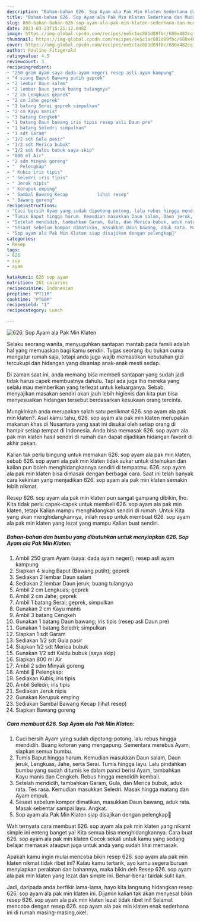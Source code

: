 ```yaml
---
description: "Bahan-bahan 626. Sop Ayam ala Pak Min Klaten Sederhana dan Mudah Dibuat"
title: "Bahan-bahan 626. Sop Ayam ala Pak Min Klaten Sederhana dan Mudah Dibuat"
slug: 860-bahan-bahan-626-sop-ayam-ala-pak-min-klaten-sederhana-dan-mudah-dibuat
date: 2021-03-23T15:21:12.048Z
image: https://img-global.cpcdn.com/recipes/ee5c1ac881d89fbc/680x482cq70/626-sop-ayam-ala-pak-min-klaten-foto-resep-utama.jpg
thumbnail: https://img-global.cpcdn.com/recipes/ee5c1ac881d89fbc/680x482cq70/626-sop-ayam-ala-pak-min-klaten-foto-resep-utama.jpg
cover: https://img-global.cpcdn.com/recipes/ee5c1ac881d89fbc/680x482cq70/626-sop-ayam-ala-pak-min-klaten-foto-resep-utama.jpg
author: Pauline Fitzgerald
ratingvalue: 4.5
reviewcount: 3
recipeingredient:
- "250 gram Ayam saya dada ayam negeri resep asli ayam kampung"
- "4 siung Baput Bawang putih geprek"
- "2 lembar Daun salam"
- "2 lembar Daun jeruk buang tulangnya"
- "2 cm Lengkuas geprek"
- "2 cm Jahe geprek"
- "1 batang Serai geprek simpulkan"
- "2 cm Kayu manis"
- "3 batang Cengkeh"
- "1 batang Daun bawang iris tipis resep asli Daun pre"
- "1 batang Seledri simpulkan"
- "1 sdt Garam"
- "1/2 sdt Gula pasir"
- "1/2 sdt Merica bubuk"
- "1/2 sdt Kaldu bubuk saya skip"
- "800 ml Air"
- "2 sdm Minyak goreng"
- "  Pelengkap"
- " Kubis iris tipis"
- " Seledri iris tipis"
- " Jeruk nipis"
- " Kerupuk emping"
- " Sambal Bawang Kecap           lihat resep"
- " Bawang goreng"
recipeinstructions:
- "Cuci bersih Ayam yang sudah dipotong-potong, lalu rebus hingga mendidih. Buang kotoran yang mengapung. Sementara merebus Ayam, siapkan semua bumbu."
- "Tumis Baput hingga harum. Kemudian masukkan Daun salam, Daun jeruk, Lengkuas, Jahe, serta Serai. Tumis hingga layu. Lalu pindahkan bumbu yang sudah ditumis ke dalam panci berisi Ayam, tambahkan Kayu manis dan Cengkeh. Rebus hingga mendidih kembali."
- "Setelah mendidih, tambahkan Garam, Gula, dan Merica bubuk, aduk rata. Tes rasa. Kemudian masukkan Seledri. Masak hingga matang dan Ayam empuk."
- "Sesaat sebelum kompor dimatikan, masukkan Daun bawang, aduk rata. Masak sebentar sampai layu. Angkat."
- "Sop ayam ala Pak Min Klaten siap disajikan dengan pelengkap🥰"
categories:
- Resep
tags:
- 626
- sop
- ayam

katakunci: 626 sop ayam 
nutrition: 261 calories
recipecuisine: Indonesian
preptime: "PT11M"
cooktime: "PT60M"
recipeyield: "1"
recipecategory: Lunch

---
```



![626. Sop Ayam ala Pak Min Klaten](https://img-global.cpcdn.com/recipes/ee5c1ac881d89fbc/680x482cq70/626-sop-ayam-ala-pak-min-klaten-foto-resep-utama.jpg)

Selaku seorang wanita, menyuguhkan santapan mantab pada famili adalah hal yang memuaskan bagi kamu sendiri. Tugas seorang ibu bukan cuma mengatur rumah saja, tetapi anda juga wajib memastikan kebutuhan gizi tercukupi dan hidangan yang disantap anak-anak mesti sedap.

Di zaman  saat ini, anda memang bisa membeli santapan yang sudah jadi tidak harus capek membuatnya dahulu. Tapi ada juga lho mereka yang selalu mau memberikan yang terlezat untuk keluarganya. Sebab, menyajikan masakan sendiri akan jauh lebih higienis dan kita pun bisa menyesuaikan hidangan tersebut berdasarkan kesukaan orang tercinta. 



Mungkinkah anda merupakan salah satu penikmat 626. sop ayam ala pak min klaten?. Asal kamu tahu, 626. sop ayam ala pak min klaten merupakan makanan khas di Nusantara yang saat ini disukai oleh setiap orang di hampir setiap tempat di Indonesia. Anda bisa memasak 626. sop ayam ala pak min klaten hasil sendiri di rumah dan dapat dijadikan hidangan favorit di akhir pekan.

Kalian tak perlu bingung untuk memakan 626. sop ayam ala pak min klaten, sebab 626. sop ayam ala pak min klaten tidak sukar untuk ditemukan dan kalian pun boleh menghidangkannya sendiri di tempatmu. 626. sop ayam ala pak min klaten bisa dimasak dengan berbagai cara. Saat ini telah banyak cara kekinian yang menjadikan 626. sop ayam ala pak min klaten semakin lebih nikmat.

Resep 626. sop ayam ala pak min klaten pun sangat gampang dibikin, lho. Kita tidak perlu capek-capek untuk membeli 626. sop ayam ala pak min klaten, tetapi Kalian mampu menghidangkan sendiri di rumah. Untuk Kita yang akan menghidangkannya, inilah resep untuk membuat 626. sop ayam ala pak min klaten yang lezat yang mampu Kalian buat sendiri.

<!--inarticleads1-->

##### Bahan-bahan dan bumbu yang dibutuhkan untuk menyiapkan 626. Sop Ayam ala Pak Min Klaten:

1. Ambil 250 gram Ayam (saya: dada ayam negeri); resep asli ayam kampung
1. Siapkan 4 siung Baput (Bawang putih); geprek
1. Sediakan 2 lembar Daun salam
1. Sediakan 2 lembar Daun jeruk; buang tulangnya
1. Ambil 2 cm Lengkuas; geprek
1. Ambil 2 cm Jahe; geprek
1. Ambil 1 batang Serai; geprek, simpulkan
1. Gunakan 2 cm Kayu manis
1. Ambil 3 batang Cengkeh
1. Gunakan 1 batang Daun bawang; iris tipis (resep asli Daun pre)
1. Gunakan 1 batang Seledri; simpulkan
1. Siapkan 1 sdt Garam
1. Sediakan 1/2 sdt Gula pasir
1. Siapkan 1/2 sdt Merica bubuk
1. Gunakan 1/2 sdt Kaldu bubuk (saya skip)
1. Siapkan 800 ml Air
1. Ambil 2 sdm Minyak goreng
1. Ambil  📌 Pelengkap:
1. Sediakan  Kubis; iris tipis
1. Ambil  Seledri; iris tipis
1. Sediakan  Jeruk nipis
1. Gunakan  Kerupuk emping
1. Sediakan  Sambal Bawang Kecap           (lihat resep)
1. Siapkan  Bawang goreng




<!--inarticleads2-->

##### Cara membuat 626. Sop Ayam ala Pak Min Klaten:

1. Cuci bersih Ayam yang sudah dipotong-potong, lalu rebus hingga mendidih. Buang kotoran yang mengapung. Sementara merebus Ayam, siapkan semua bumbu.
1. Tumis Baput hingga harum. Kemudian masukkan Daun salam, Daun jeruk, Lengkuas, Jahe, serta Serai. Tumis hingga layu. Lalu pindahkan bumbu yang sudah ditumis ke dalam panci berisi Ayam, tambahkan Kayu manis dan Cengkeh. Rebus hingga mendidih kembali.
1. Setelah mendidih, tambahkan Garam, Gula, dan Merica bubuk, aduk rata. Tes rasa. Kemudian masukkan Seledri. Masak hingga matang dan Ayam empuk.
1. Sesaat sebelum kompor dimatikan, masukkan Daun bawang, aduk rata. Masak sebentar sampai layu. Angkat.
1. Sop ayam ala Pak Min Klaten siap disajikan dengan pelengkap🥰




Wah ternyata cara membuat 626. sop ayam ala pak min klaten yang nikamt simple ini enteng banget ya! Kita semua bisa menghidangkannya. Cara buat 626. sop ayam ala pak min klaten Cocok sekali untuk kamu yang sedang belajar memasak ataupun juga untuk anda yang sudah lihai memasak.

Apakah kamu ingin mulai mencoba bikin resep 626. sop ayam ala pak min klaten nikmat tidak ribet ini? Kalau kamu tertarik, ayo kamu segera buruan menyiapkan peralatan dan bahannya, maka bikin deh Resep 626. sop ayam ala pak min klaten yang lezat dan simple ini. Benar-benar taidak sulit kan. 

Jadi, daripada anda berfikir lama-lama, hayo kita langsung hidangkan resep 626. sop ayam ala pak min klaten ini. Dijamin kalian tak akan menyesal bikin resep 626. sop ayam ala pak min klaten lezat tidak ribet ini! Selamat mencoba dengan resep 626. sop ayam ala pak min klaten enak sederhana ini di rumah masing-masing,oke!.

